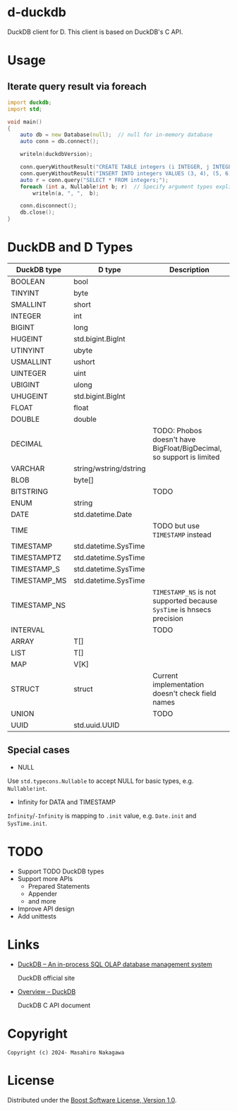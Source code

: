 # d-duckdb

DuckDB client for D. This client is based on DuckDB's C API.

# Usage

## Iterate query result via foreach

```D
import duckdb;
import std;

void main()
{
    auto db = new Database(null);  // null for in-memory database
    auto conn = db.connect();

    writeln(duckdbVersion);

    conn.queryWithoutResult("CREATE TABLE integers (i INTEGER, j INTEGER);");
    conn.queryWithoutResult("INSERT INTO integers VALUES (3, 4), (5, 6), (7, NULL);");
    auto r = conn.query("SELECT * FROM integers;");
    foreach (int a, Nullable!int b; r)  // Specify argument types explicitly
        writeln(a, ", ",  b);

    conn.disconnect();
    db.close();
}
```

# DuckDB and D Types

| DuckDB type  | D type                 | Description                                                           |
|--------------|------------------------|-----------------------------------------------------------------------|
| BOOLEAN      | bool                   |                                                                       |
| TINYINT      | byte                   |                                                                       |
| SMALLINT     | short                  |                                                                       |
| INTEGER      | int                    |                                                                       |
| BIGINT       | long                   |                                                                       |
| HUGEINT      | std.bigint.BigInt      |                                                                       |
| UTINYINT     | ubyte                  |                                                                       |
| USMALLINT    | ushort                 |                                                                       |
| UINTEGER     | uint                   |                                                                       |
| UBIGINT      | ulong                  |                                                                       |
| UHUGEINT     | std.bigint.BigInt      |                                                                       |
| FLOAT        | float                  |                                                                       |
| DOUBLE       | double                 |                                                                       |
| DECIMAL      |                        | TODO: Phobos doesn't have BigFloat/BigDecimal, so support is limited  |
| VARCHAR      | string/wstring/dstring |                                                                       |
| BLOB         | byte[]                 |                                                                       |
| BITSTRING    |                        | TODO                                                                  |
| ENUM         | string                 |                                                                       |
| DATE         | std.datetime.Date      |                                                                       |
| TIME         |                        | TODO but use `TIMESTAMP` instead                                      |
| TIMESTAMP    | std.datetime.SysTime   |                                                                       |
| TIMESTAMPTZ  | std.datetime.SysTime   |                                                                       |
| TIMESTAMP_S  | std.datetime.SysTime   |                                                                       |
| TIMESTAMP_MS | std.datetime.SysTime   |                                                                       |
| TIMESTAMP_NS |                        | `TIMESTAMP_NS` is not supported because `SysTime` is hnsecs precision |
| INTERVAL     |                        | TODO                                                                  |
| ARRAY        | T[]                    |                                                                       |
| LIST         | T[]                    |                                                                       |
| MAP          | V[K]                   |                                                                       |
| STRUCT       | struct                 | Current implementation doesn't check field names                      |
| UNION        |                        | TODO                                                                  |
| UUID         | std.uuid.UUID          |                                                                       |

## Special cases

- NULL

Use `std.typecons.Nullable` to accept NULL for basic types, e.g. `Nullable!int`.

- Infinity for DATA and TIMESTAMP

`Infinity`/`-Infinity` is mapping to `.init` value, e.g. `Date.init` and `SysTime.init`.

# TODO

- Support TODO DuckDB types
- Support more APIs
  - Prepared Statements
  - Appender
  - and more
- Improve API design
- Add unittests

# Links

* [DuckDB – An in-process SQL OLAP database management system](https://duckdb.org/)

  DuckDB official site

* [Overview – DuckDB](https://duckdb.org/docs/api/c/overview)

  DuckDB C API document

# Copyright

    Copyright (c) 2024- Masahiro Nakagawa

# License

Distributed under the [Boost Software License, Version 1.0](http://www.boost.org/users/license.html).
